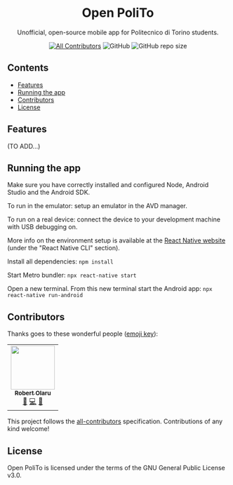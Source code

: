 <h1 align="center">Open PoliTo</h1>
<p align="center">Unofficial, open-source mobile app for Politecnico di Torino students.</p>

<div align="center">

[![All Contributors](https://img.shields.io/badge/all_contributors-1-orange.svg?style=flat)](#contributors-)
![GitHub](https://img.shields.io/github/license/open-polito/open-polito?style=flat)
![GitHub repo size](https://img.shields.io/github/repo-size/open-polito/open-polito?style=flat)

</div>

## Contents

- [Features](#features)
- [Running the app](#running-the-app)
- [Contributors](#contributors)
- [License](#license)

## Features

(TO ADD...)

## Running the app

Make sure you have correctly installed and configured Node, Android Studio and the Android SDK.

To run in the emulator: setup an emulator in the AVD manager.

To run on a real device: connect the device to your development machine with USB debugging on.

More info on the environment setup is available at the [React Native website](https://reactnative.dev/docs/environment-setup) (under the "React Native CLI" section).

Install all dependencies: `npm install`

Start Metro bundler: `npx react-native start`

Open a new terminal. From this new terminal start the Android app: `npx react-native run-android`

## Contributors

Thanks goes to these wonderful people ([emoji key](https://allcontributors.org/docs/en/emoji-key)):

<!-- ALL-CONTRIBUTORS-LIST:START - Do not remove or modify this section -->
<!-- prettier-ignore-start -->
<!-- markdownlint-disable -->
<table>
  <tr>
    <td align="center"><a href="https://github.com/robertolaru"><img src="https://avatars.githubusercontent.com/u/77898084?v=4?s=100" width="100px;" alt=""/><br /><sub><b>Robert Olaru</b></sub></a><br /><a href="#maintenance-robertolaru" title="Maintenance">🚧</a> <a href="https://github.com/open-polito/open-polito/commits?author=robertolaru" title="Code">💻</a> <a href="#design-robertolaru" title="Design">🎨</a></td>
  </tr>
</table>

<!-- markdownlint-restore -->
<!-- prettier-ignore-end -->

<!-- ALL-CONTRIBUTORS-LIST:END -->

This project follows the [all-contributors](https://github.com/all-contributors/all-contributors) specification. Contributions of any kind welcome!

## License

Open PoliTo is licensed under the terms of the GNU General Public License v3.0.
